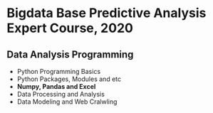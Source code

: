 # Bigdata Base Predictive Analysis Expert Course, 2020

## Data Analysis Programming
* Python Programming Basics
* Python Packages, Modules and etc
* **Numpy, Pandas and Excel**
* Data Processing and Analysis
* Data Modeling and Web Cralwling
